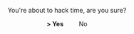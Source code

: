 <div align="center">
    <p> You're about to hack time, are you sure? </p>
    <p> <b> > Yes </b> &nbsp &nbsp &nbsp &nbsp No </p> 
</div>

